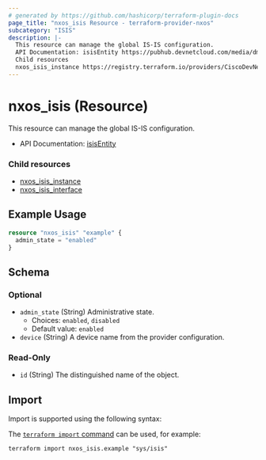 ```yaml
---
# generated by https://github.com/hashicorp/terraform-plugin-docs
page_title: "nxos_isis Resource - terraform-provider-nxos"
subcategory: "ISIS"
description: |-
  This resource can manage the global IS-IS configuration.
  API Documentation: isisEntity https://pubhub.devnetcloud.com/media/dme-docs-10-2-2/docs/Routing%20and%20Forwarding/isis:Entity/
  Child resources
  nxos_isis_instance https://registry.terraform.io/providers/CiscoDevNet/nxos/latest/docs/resources/isis_instancenxos_isis_interface https://registry.terraform.io/providers/CiscoDevNet/nxos/latest/docs/resources/isis_interface
---
```


# nxos_isis (Resource)

This resource can manage the global IS-IS configuration.

- API Documentation: [isisEntity](https://pubhub.devnetcloud.com/media/dme-docs-10-2-2/docs/Routing%20and%20Forwarding/isis:Entity/)

### Child resources

- [nxos_isis_instance](https://registry.terraform.io/providers/CiscoDevNet/nxos/latest/docs/resources/isis_instance)
- [nxos_isis_interface](https://registry.terraform.io/providers/CiscoDevNet/nxos/latest/docs/resources/isis_interface)

## Example Usage

```terraform
resource "nxos_isis" "example" {
  admin_state = "enabled"
}
```

<!-- schema generated by tfplugindocs -->
## Schema

### Optional

- `admin_state` (String) Administrative state.
  - Choices: `enabled`, `disabled`
  - Default value: `enabled`
- `device` (String) A device name from the provider configuration.

### Read-Only

- `id` (String) The distinguished name of the object.

## Import

Import is supported using the following syntax:

The [`terraform import` command](https://developer.hashicorp.com/terraform/cli/commands/import) can be used, for example:

```shell
terraform import nxos_isis.example "sys/isis"
```
